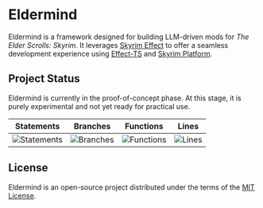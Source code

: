 # Eldermind #

Eldermind is a framework designed for building LLM-driven mods for _The Elder Scrolls: Skyrim_. It
leverages [Skyrim Effect](https://github.com/mysticfall/skyrim-effect) to offer a
seamless development experience using [Effect-TS](https://effect.website/)
and [Skyrim Platform](https://www.nexusmods.com/skyrimspecialedition/mods/54909).

## Project Status

Eldermind is currently in the proof-of-concept phase. At this stage, it is purely experimental and not yet ready for
practical use.

| Statements                  | Branches                | Functions                 | Lines             |
| --------------------------- | ----------------------- | ------------------------- | ----------------- |
| ![Statements](https://img.shields.io/badge/statements-82.94%25-yellow.svg?style=flat) | ![Branches](https://img.shields.io/badge/branches-93.86%25-brightgreen.svg?style=flat) | ![Functions](https://img.shields.io/badge/functions-75.4%25-red.svg?style=flat) | ![Lines](https://img.shields.io/badge/lines-82.94%25-yellow.svg?style=flat) |

## License

Eldermind is an open-source project distributed under the terms of the [MIT License](LICENSE).
